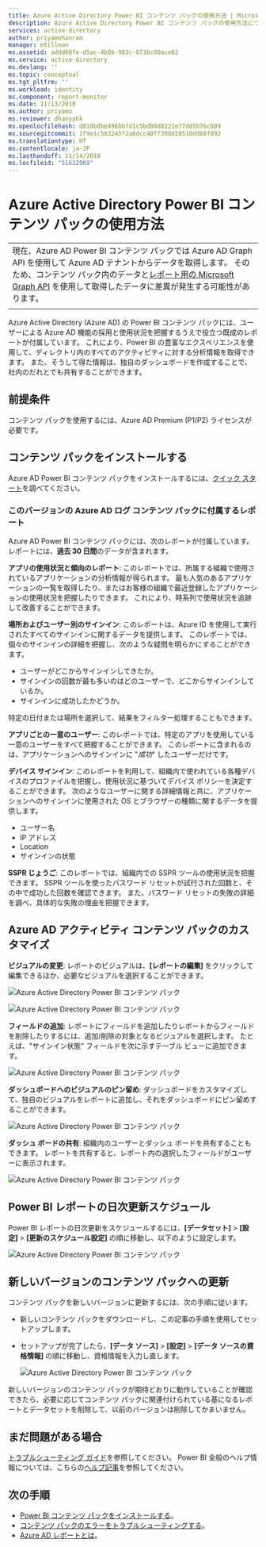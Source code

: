 ```yaml
---
title: Azure Active Directory Power BI コンテンツ パックの使用方法 | Microsoft Docs
description: Azure Active Directory Power BI コンテンツ パックの使用方法について説明します。
services: active-directory
author: priyamohanram
manager: mtillman
ms.assetid: addd60fe-d5ac-4b8b-983c-0736c80ace02
ms.service: active-directory
ms.devlang: ''
ms.topic: conceptual
ms.tgt_pltfrm: ''
ms.workload: identity
ms.component: report-monitor
ms.date: 11/13/2018
ms.author: priyamo
ms.reviewer: dhanyahk
ms.openlocfilehash: d810b8be496bbfd1c5bd88d8221e77dd5b76c889
ms.sourcegitcommit: 1f9e1c563245f2a6dcc40ff398d20510dd88fd92
ms.translationtype: HT
ms.contentlocale: ja-JP
ms.lasthandoff: 11/14/2018
ms.locfileid: "51622969"
---
```

# <a name="how-to-use-the-azure-active-directory-power-bi-content-pack"></a>Azure Active Directory Power BI コンテンツ パックの使用方法

|  |
|--|
|現在、Azure AD Power BI コンテンツ パックでは Azure AD Graph API を使用して Azure AD テナントからデータを取得します。 そのため、コンテンツ パック内のデータと[レポート用の Microsoft Graph API](concept-reporting-api.md) を使用して取得したデータに差異が発生する可能性があります。 |
|  |

Azure Active Directory (Azure AD) の Power BI コンテンツ パックには、ユーザーによる Azure AD 機能の採用と使用状況を把握するうえで役立つ既成のレポートが付属しています。 これにより、Power BI の豊富なエクスペリエンスを使用して、ディレクトリ内のすべてのアクティビティに対する分析情報を取得できます。 また、そうして得た情報は、独自のダッシュボードを作成することで、社内のだれとでも共有することができます。 

## <a name="prerequisites"></a>前提条件

コンテンツ パックを使用するには、Azure AD Premium (P1/P2) ライセンスが必要です。 

## <a name="install-the-content-pack"></a>コンテンツ パックをインストールする

Azure AD Power BI コンテンツ パックをインストールするには、[クイック スタート](quickstart-install-power-bi-content-pack.md)を調べてください。

### <a name="reports-included-in-this-version-of-azure-ad-logs-content-pack"></a>このバージョンの Azure AD ログ コンテンツ パックに付属するレポート

Azure AD Power BI コンテンツ パックには、次のレポートが付属しています。 レポートには、**過去 30 日間**のデータが含まれます。

**アプリの使用状況と傾向のレポート**: このレポートでは、所属する組織で使用されているアプリケーションの分析情報が得られます。 最も人気のあるアプリケーションの一覧を取得したり、またはお客様の組織で最近登録したアプリケーションの使用状況を把握したりできます。 これにより、時系列で使用状況を追跡して改善することができます。

**場所およびユーザー別のサインイン**: このレポートは、Azure ID を使用して実行されたすべてのサインインに関するデータを提供します。 このレポートでは、個々のサインインの詳細を把握し、次のような疑問を明らかにすることができます。

- ユーザーがどこからサインインしてきたか。
- サインインの回数が最も多いのはどのユーザーで、どこからサインインしているか。 
- サインインに成功したかどうか。  
 
特定の日付または場所を選択して、結果をフィルター処理することもできます。

**アプリごとの一意のユーザー**: このレポートでは、特定のアプリを使用している一意のユーザーをすべて把握することができます。 このレポートに含まれるのは、アプリケーションへのサインインに "*成功*" したユーザーだけです。

**デバイス サインイン**: このレポートを利用して、組織内で使われている各種デバイスのプロファイルを把握し、使用状況に基づいてデバイス ポリシーを決定することができます。 次のようなユーザーに関する詳細情報と共に、アプリケーションへのサインインに使用された OS とブラウザーの種類に関するデータを提供します。

- ユーザー名
- IP アドレス
- Location 
- サインインの状態 

**SSPR じょうご**: このレポートでは、組織内での SSPR ツールの使用状況を把握できます。 SSPR ツールを使ったパスワード リセットが試行された回数と、その中で成功した回数を確認できます。 また、パスワード リセットの失敗の詳細を調べ、具体的な失敗の理由を把握できます。 

## <a name="customize-azure-ad-activity-content-pack"></a>Azure AD アクティビティ コンテンツ パックのカスタマイズ

**ビジュアルの変更**:  レポートのビジュアルは、**[レポートの編集]** をクリックして編集できるほか、必要なビジュアルを選択することができます。
 
![Azure Active Directory Power BI コンテンツ パック](./media/howto-power-bi-content-pack/09.png) 
 
![Azure Active Directory Power BI コンテンツ パック](./media/howto-power-bi-content-pack/10.png) 

**フィールドの追加**:  レポートにフィールドを追加したりレポートからフィールドを削除したりするには、追加/削除の対象となるビジュアルを選択します。 たとえば、"サインイン状態" フィールドを次に示すテーブル ビューに追加できます。 
 
![Azure Active Directory Power BI コンテンツ パック](./media/howto-power-bi-content-pack/11.png) 

**ダッシュボードへのビジュアルのピン留め**: ダッシュボードをカスタマイズして、独自のビジュアルをレポートに追加し、それをダッシュボードにピン留めすることができます。 

![Azure Active Directory Power BI コンテンツ パック](./media/howto-power-bi-content-pack/13.png) 
 
**ダッシュ ボードの共有**: 組織内のユーザーとダッシュ ボードを共有することもできます。 レポートを共有すると、レポート内の選択したフィールドがユーザーに表示されます。
 
![Azure Active Directory Power BI コンテンツ パック](./media/howto-power-bi-content-pack/14.png) 

## <a name="schedule-a-daily-refresh-of-your-power-bi-report"></a>Power BI レポートの日次更新スケジュール

Power BI レポートの日次更新をスケジュールするには、**[データセット]** > **[設定]** > **[更新のスケジュール設定]** の順に移動し、以下のように設定します。
 
![Azure Active Directory Power BI コンテンツ パック](./media/howto-power-bi-content-pack/15.png) 

## <a name="update-to-newer-version-of-content-pack"></a>新しいバージョンのコンテンツ パックへの更新

コンテンツ パックを新しいバージョンに更新するには、次の手順に従います。

- 新しいコンテンツ パックをダウンロードし、この記事の手順を使用してセットアップします。

- セットアップが完了したら、**[データ ソース]** > **[設定]** > **[データ ソースの資格情報]** の順に移動し、資格情報を入力し直します。

    ![Azure Active Directory Power BI コンテンツ パック](./media/howto-power-bi-content-pack/16.png) 

新しいバージョンのコンテンツ パックが期待どおりに動作していることが確認できたら、必要に応じてコンテンツ パックに関連付けられている基になるレポートとデータセットを削除して、以前のバージョンは削除してかまいません。

## <a name="still-having-issues"></a>まだ問題がある場合 

[トラブルシューティング ガイド](troubleshoot-content-pack.md)を参照してください。 Power BI 全般のヘルプ情報については、こちらの[ヘルプ記事](https://powerbi.microsoft.com/documentation/powerbi-service-get-started/)を参照してください。
 
 
## <a name="next-steps"></a>次の手順

* [Power BI コンテンツ パックをインストールする](quickstart-install-power-bi-content-pack.md)。
* [コンテンツ パックのエラーをトラブルシューティングする](troubleshoot-content-pack.md)。
* [Azure AD レポートとは](overview-reports.md)。
